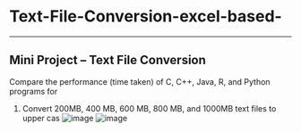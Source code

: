 # Text-File-Conversion-excel-based-
-----------------------------------------------------------------------------------------------------------------------------
Mini Project – Text File Conversion
-----------------------------------------------------------------------------------------------------------------------------
Compare the performance (time taken) of C, C++, Java, R, and Python programs for
1. Convert 200MB, 400 MB, 600 MB, 800 MB, and 1000MB text files to upper cas
![image](https://github.com/user-attachments/assets/7c04382a-6783-4096-89fd-06043884a16c)
![image](https://github.com/user-attachments/assets/8bddcaea-cd32-409d-b275-262f335e8ba0)
